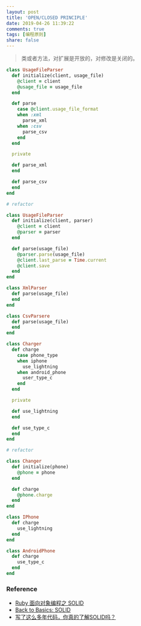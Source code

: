 ```yaml
---
layout: post
title: 'OPEN/CLOSED PRINCIPLE'
date: 2019-04-26 11:39:22
comments: true
tags: [编程原则]
share: false
---
```


> 类或者方法，对扩展是开放的，对修改是关闭的。

```ruby
class UsageFileParser
  def initialize(client, usage_file)
    @client = client
    @usage_file = usage_file
  end

  def parse
    case @client.usage_file_format
    when :xml
      parse_xml
    when :csv
      parse_csv
    end
  end

  private

  def parse_xml
  end

  def parse_csv
  end
end

# refactor

class UsageFileParser
  def initialize(client, parser)
    @client = client
    @parser = parser
  end

  def parse(usage_file)
    @parser.parse(usage_file)
    @client.last_parse = Time.current
    @client.save
  end
end

class XmlParser
  def parse(usage_file)
  end
end

class CsvParsere
  def parse(usage_file)
  end
end
```

```ruby
class Charger
  def charge
    case phone_type
    when iphone
      use_lightning
    when android_phone
      user_type_c
    end
  end

  private

  def use_lightning
  end

  def use_type_c
  end
end

# refactor

class Changer
  def initialize(phone)
    @phone = phone
  end

  def charge
    @phone.charge
  end
end

class IPhone
  def charge
    use_lightning
  end
end

class AndroidPhone
  def charge
    use_type_c
  end
end
```

### Reference
* [Ruby 面向对象编程之 SOLID](https://ruby-china.org/topics/38441)
* [Back to Basics: SOLID](https://thoughtbot.com/blog/back-to-basics-solid)
* [写了这么多年代码，你真的了解SOLID吗？](https://insights.thoughtworks.cn/do-you-really-know-solid/)
